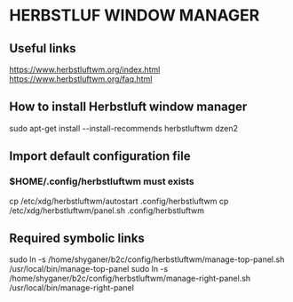 # HERBSTLUF WINDOW MANAGER

## Useful links
https://www.herbstluftwm.org/index.html
https://www.herbstluftwm.org/faq.html

## How to install Herbstluft window manager
sudo apt-get install --install-recommends herbstluftwm dzen2

## Import default configuration file
### $HOME/.config/herbstluftwm must exists
cp /etc/xdg/herbstluftwm/autostart .config/herbstluftwm
cp /etc/xdg/herbstluftwm/panel.sh .config/herbstluftwm

## Required symbolic links
sudo ln -s /home/shyganer/b2c/config/herbstluftwm/manage-top-panel.sh /usr/local/bin/manage-top-panel
sudo ln -s /home/shyganer/b2c/config/herbstluftwm/manage-right-panel.sh /usr/local/bin/manage-right-panel
